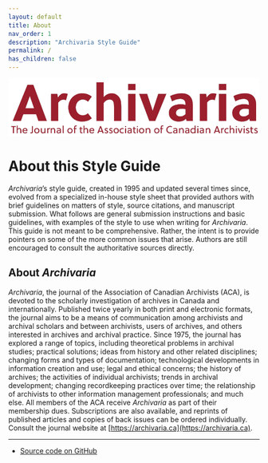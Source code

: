 ```yaml
---
layout: default
title: About
nav_order: 1
description: "Archivaria Style Guide"
permalink: /
has_children: false
---
```

![Archivaria Logo](images/logo.png)

# About this Style Guide

*Archivaria*’s style guide, created in 1995 and updated several times since, evolved from a specialized in-house style sheet that provided authors with brief guidelines on matters of style, source citations, and manuscript submission. What follows are general submission instructions and basic guidelines, with examples of the style to use when writing for  *Archivaria*. This guide is not meant to be comprehensive. Rather, the intent is to provide pointers on some of the more common issues that arise. Authors are still encouraged to consult the authoritative sources directly.

## About *Archivaria*

*Archivaria*, the journal of the Association of Canadian Archivists (ACA), is devoted to the scholarly investigation of archives in Canada and internationally. Published twice yearly in both print and electronic formats, the journal aims to be a means of communication among archivists and archival scholars and between archivists, users of archives, and others interested in archives and archival practice. Since 1975, the journal has explored a range of topics, including theoretical problems in archival studies; practical solutions; ideas from history and other related disciplines; changing forms and types of documentation; technological developments in information creation and use; legal and ethical concerns; the history of archives; the activities of individual archivists; trends in archival development; changing recordkeeping practices over time; the relationship of archivists to other information management professionals; and much else. All members of the ACA receive *Archivaria* as part of their membership dues. Subscriptions are also available, and reprints of published articles and copies of back issues can be ordered individually. Consult the journal website at [https://archivaria.ca](https://archivaria.ca).

---
* [Source code on GitHub](https://github.com/archivaria/style-guide)